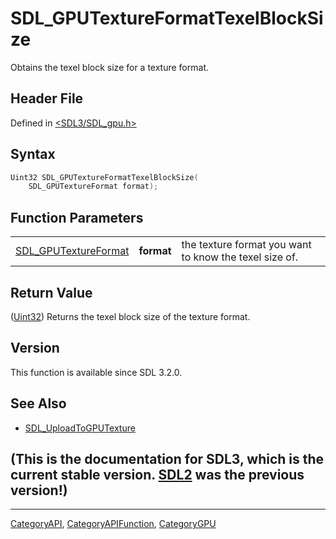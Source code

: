 # SDL_GPUTextureFormatTexelBlockSize

Obtains the texel block size for a texture format.

## Header File

Defined in [<SDL3/SDL_gpu.h>](https://github.com/libsdl-org/SDL/blob/main/include/SDL3/SDL_gpu.h)

## Syntax

```c
Uint32 SDL_GPUTextureFormatTexelBlockSize(
    SDL_GPUTextureFormat format);
```

## Function Parameters

|                                              |            |                                                        |
| -------------------------------------------- | ---------- | ------------------------------------------------------ |
| [SDL_GPUTextureFormat](SDL_GPUTextureFormat) | **format** | the texture format you want to know the texel size of. |

## Return Value

([Uint32](Uint32)) Returns the texel block size of the texture format.

## Version

This function is available since SDL 3.2.0.

## See Also

- [SDL_UploadToGPUTexture](SDL_UploadToGPUTexture)


## (This is the documentation for SDL3, which is the current stable version. [SDL2](https://wiki.libsdl.org/SDL2/) was the previous version!)



----
[CategoryAPI](CategoryAPI), [CategoryAPIFunction](CategoryAPIFunction), [CategoryGPU](CategoryGPU)

